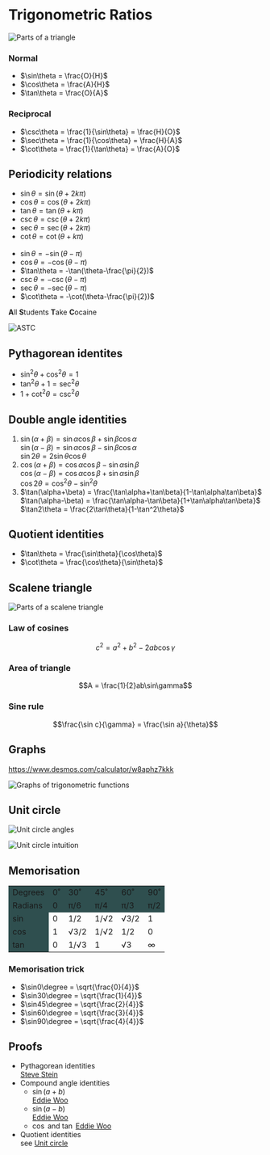 # Trigonometric Ratios

![Parts of a triangle](images/parts-of-a-triangle.png)

### Normal

- $\sin\theta = \frac{O}{H}$
- $\cos\theta = \frac{A}{H}$
- $\tan\theta = \frac{O}{A}$

### Reciprocal

- $\csc\theta = \frac{1}{\sin\theta} = \frac{H}{O}$
- $\sec\theta = \frac{1}{\cos\theta} = \frac{H}{A}$
- $\cot\theta = \frac{1}{\tan\theta} = \frac{A}{O}$

## Periodicity relations

- $\sin\theta = \sin(\theta+2k\pi)$
- $\cos\theta = \cos(\theta+2k\pi)$
- $\tan\theta = \tan(\theta+k\pi)$
- $\csc\theta = \csc(\theta+2k\pi)$
- $\sec\theta = \sec(\theta+2k\pi)$
- $\cot\theta = \cot(\theta+k\pi)$
<br><br>
- $\sin\theta = -\sin(\theta-\pi)$
- $\cos\theta = -\cos(\theta-\pi)$
- $\tan\theta = -\tan(\theta-\frac{\pi}{2})$
- $\csc\theta = -\csc(\theta-\pi)$
- $\sec\theta = -\sec(\theta-\pi)$
- $\cot\theta = -\cot(\theta-\frac{\pi}{2})$

**A**ll **S**tudents **T**ake **C**ocaine

![ASTC](images/astc.png)

## Pythagorean identites

- $\sin^2\theta+\cos^2\theta=1$
- $\tan^2\theta+1=\sec^2\theta$
- $1+\cot^2\theta=\csc^2\theta$

## Double angle identities

1. $\sin(\alpha+\beta) = \sin\alpha\cos\beta+\sin\beta\cos\alpha$ \
   $\sin(\alpha-\beta) = \sin\alpha\cos\beta-\sin\beta\cos\alpha$ \
   $\sin2\theta = 2\sin\theta\cos\theta$
2. $\cos(\alpha+\beta) = \cos\alpha\cos\beta - \sin\alpha\sin\beta$ \
   $\cos(\alpha-\beta) = \cos\alpha\cos\beta + \sin\alpha\sin\beta$ \
   $\cos2\theta = \cos^2\theta - \sin^2\theta$
3. $\tan(\alpha+\beta) = \frac{\tan\alpha+\tan\beta}{1-\tan\alpha\tan\beta}$ \
   $\tan(\alpha-\beta) = \frac{\tan\alpha-\tan\beta}{1+\tan\alpha\tan\beta}$ \
   $\tan2\theta = \frac{2\tan\theta}{1-\tan^2\theta}$

## Quotient identities

- $\tan\theta = \frac{\sin\theta}{\cos\theta}$
- $\cot\theta = \frac{\cos\theta}{\sin\theta}$

## Scalene triangle

![Parts of a scalene triangle](images/parts-of-a-scalene-triangle.png)

### Law of cosines

$$c^2 = a^2+b^2-2ab\cos\gamma$$

### Area of triangle

$$A = \frac{1}{2}ab\sin\gamma$$

### Sine rule

$$\frac{\sin c}{\gamma} = \frac{\sin a}{\theta}$$

## Graphs

https://www.desmos.com/calculator/w8aphz7kkk

![Graphs of trigonometric functions](images/graphs-of-trig-functions.png)

## Unit circle

![Unit circle angles](images/unit-circle-angles.png)

![Unit circle intuition](images/unit-circle-intuition.png)

## Memorisation

<table>
    <tbody>
        <tr style="background: darkslategrey;">
            <td>Degrees</td>
            <td>0˚</td>
            <td>30˚</td>
            <td>45˚</td>
            <td>60˚</td>
            <td>90˚</td>
        </tr>
        <tr style="background: darkslategrey;">
            <td>Radians</td>
            <td>0</td>
            <td>π/6</td>
            <td>π/4</td>
            <td>π/3</td>
            <td>π/2</td>
        </tr>
        <tr>
            <td style="background: darkslategrey">sin</td>
            <td>0</td>
            <td>1/2</td>
            <td>1/√2</td>
            <td>√3/2</td>
            <td>1</td>
        </tr>
        <tr>
            <td style="background: darkslategrey;">cos</td>
            <td>1</td>
            <td>√3/2</td>
            <td>1/√2</td>
            <td>1/2</td>
            <td>0</td>
        </tr>
        <tr>
            <td style="background: darkslategrey;">tan</td>
            <td>0</td>
            <td>1/√3</td>
            <td>1</td>
            <td>√3</td>
            <td>∞</td>
        </tr>
    </tbody>
</table>

### Memorisation trick

- $\sin0\degree = \sqrt{\frac{0}{4}}$
- $\sin30\degree = \sqrt{\frac{1}{4}}$
- $\sin45\degree = \sqrt{\frac{2}{4}}$
- $\sin60\degree = \sqrt{\frac{3}{4}}$
- $\sin90\degree = \sqrt{\frac{4}{4}}$

## Proofs

- Pythagorean identities \
  [Steve Stein](https://youtu.be/l4aov-PXp_w)
- Compound angle identities
  - $\sin(a+b)$ \
    [Eddie Woo](https://youtu.be/zpyPTBgUqkQ)
  - $\sin(a-b)$ \
    [Eddie Woo](https://youtu.be/vnc6vleQQlw)
  - $\cos$ and $\tan$
    [Eddie Woo](https://youtu.be/Af7Jyrzxfy4)
- Quotient identities \
  see [Unit circle](#unit-circle)
